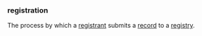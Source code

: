### registration

<p class="c8"><span>The process by which a </span><span class="c2"><a class="c3" href="#h.60ettadb44j">registrant</a></span><span>&nbsp;submits a </span><span class="c2"><a class="c3" href="#h.y4ybzkfe6yzv">record</a></span><span>&nbsp;to a </span><span class="c2"><a class="c3" href="#h.farjhbxfa3lh">registry</a></span><span>.</span></p>